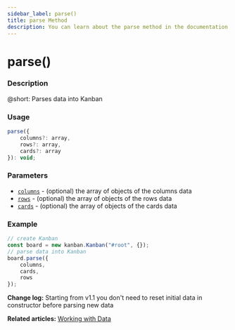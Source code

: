 ```yaml
---
sidebar_label: parse()
title: parse Method
description: You can learn about the parse method in the documentation of the DHTMLX JavaScript Kanban library. Browse developer guides and API reference, try out code examples and live demos, and download a free 30-day evaluation version of DHTMLX Kanban.
---
```


# parse()

### Description

@short: Parses data into Kanban

### Usage

~~~jsx {}
parse({
    columns?: array,
    rows?: array,
    cards?: array
}): void;
~~~

### Parameters

- [`columns`](api/config/js_kanban_columns_config.md) - (optional) the array of objects of the columns data
- [`rows`](api/config/js_kanban_rows_config.md) - (optional) the array of objects of the rows data
- [`cards`](api/config/js_kanban_cards_config.md) - (optional) the array of objects of the cards data

### Example

~~~jsx {4-8}
// create Kanban
const board = new kanban.Kanban("#root", {});
// parse data into Kanban
board.parse({
    columns,
    cards,
    rows
});
~~~

**Change log:** Starting from v1.1 you don't need to reset initial data in constructor before parsing new data

**Related articles:** [Working with Data](../../../guides/working_with_data#loading-data-from-local-source)
